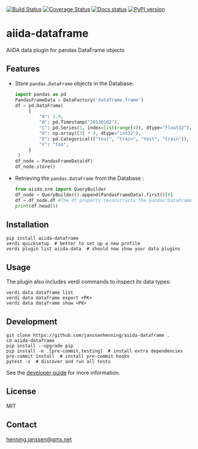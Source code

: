 [![Build Status][ci-badge]][ci-link]
[![Coverage Status][cov-badge]][cov-link]
[![Docs status][docs-badge]][docs-link]
[![PyPI version][pypi-badge]][pypi-link]

# aiida-dataframe

AiiDA data plugin for pandas DataFrame objects

## Features

 * Store `pandas.DataFrame` objects in the Database:
   ```python
   import pandas as pd
   PandasFrameData = DataFactory('dataframe.frame')
   df = pd.DataFrame(
        {
            "A": 1.0,
            "B": pd.Timestamp("20130102"),
            "C": pd.Series(1, index=list(range(4)), dtype="float32"),
            "D": np.array([3] * 4, dtype="int32"),
            "E": pd.Categorical(["test", "train", "test", "train"]),
            "F": "foo",
        }
    )
   df_node = PandasFrameData(df)
   df_node.store()
   ```

 * Retrieving the `pandas.DataFrame` from the Database :
   ```python
   from aiida.orm import QueryBuilder
   df_node = QueryBuilder().append(PandasFrameData).first()[0]
   df = df_node.df #The df property reconstructs the pandas DataFrame
   print(df.head())
   ```

## Installation

```shell
pip install aiida-dataframe
verdi quicksetup  # better to set up a new profile
verdi plugin list aiida.data  # should now show your data plugins
```

## Usage

The plugin also includes verdi commands to inspect its data types:
```shell
verdi data dataframe list
verdi data dataframe export <PK>
verdi data dataframe show <PK>
```

## Development

```shell
git clone https://github.com/janssenhenning/aiida-dataframe .
cd aiida-dataframe
pip install --upgrade pip
pip install -e .[pre-commit,testing]  # install extra dependencies
pre-commit install  # install pre-commit hooks
pytest -v  # discover and run all tests
```

See the [developer guide](http://aiida-dataframe.readthedocs.io/en/latest/developer_guide/index.html) for more information.

## License

MIT
## Contact

henning.janssen@gmx.net


[ci-badge]: https://github.com/janssenhenning/aiida-dataframe/actions/workflows/ci.yml/badge.svg?branch=main
[ci-link]: https://github.com/janssenhenning/aiida-dataframe/actions/workflows/ci.yml
[cov-badge]: https://codecov.io/gh/janssenhenning/aiida-dataframe/branch/main/graph/badge.svg
[cov-link]: https://codecov.io/gh/janssenhenning/aiida-dataframe
[docs-badge]: https://readthedocs.org/projects/aiida-dataframe/badge
[docs-link]: http://aiida-dataframe.readthedocs.io/
[pypi-badge]: https://badge.fury.io/py/aiida-dataframe.svg
[pypi-link]: https://badge.fury.io/py/aiida-dataframe
